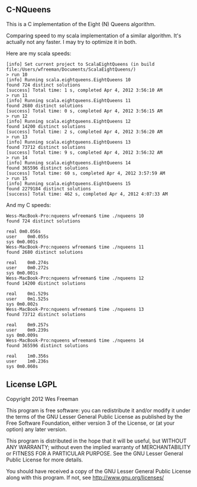 ## C-NQueens
This is a C implementation of the Eight (N) Queens algorithm.

Comparing speed to my scala implementation of a similar algorithm. It's actually not any faster.
I may try to optimize it in both.

Here are my scala speeds:

```
[info] Set current project to ScalaEightQueens (in build file:/Users/wfreeman/Documents/ScalaEightQueens/)
> run 10
[info] Running scala.eightqueens.EightQueens 10
found 724 distinct solutions
[success] Total time: 1 s, completed Apr 4, 2012 3:56:10 AM
> run 11
[info] Running scala.eightqueens.EightQueens 11
found 2680 distinct solutions
[success] Total time: 0 s, completed Apr 4, 2012 3:56:15 AM
> run 12
[info] Running scala.eightqueens.EightQueens 12
found 14200 distinct solutions
[success] Total time: 2 s, completed Apr 4, 2012 3:56:20 AM
> run 13
[info] Running scala.eightqueens.EightQueens 13
found 73712 distinct solutions
[success] Total time: 9 s, completed Apr 4, 2012 3:56:32 AM
> run 14
[info] Running scala.eightqueens.EightQueens 14
found 365596 distinct solutions
[success] Total time: 60 s, completed Apr 4, 2012 3:57:59 AM
> run 15
[info] Running scala.eightqueens.EightQueens 15
found 2279184 distinct solutions
[success] Total time: 462 s, completed Apr 4, 2012 4:07:33 AM
```

And my C speeds:

```
Wess-MacBook-Pro:nqueens wfreeman$ time ./nqueens 10
found 724 distinct solutions

real 0m0.056s
user	0m0.055s
sys	0m0.001s
Wess-MacBook-Pro:nqueens wfreeman$ time ./nqueens 11
found 2680 distinct solutions

real	0m0.274s
user	0m0.272s
sys	0m0.001s
Wess-MacBook-Pro:nqueens wfreeman$ time ./nqueens 12
found 14200 distinct solutions

real	0m1.529s
user	0m1.525s
sys	0m0.002s
Wess-MacBook-Pro:nqueens wfreeman$ time ./nqueens 13
found 73712 distinct solutions

real	0m9.257s
user	0m9.239s
sys	0m0.009s
Wess-MacBook-Pro:nqueens wfreeman$ time ./nqueens 14
found 365596 distinct solutions

real	1m0.356s
user	1m0.236s
sys	0m0.060s
```

## License LGPL
Copyright 2012 Wes Freeman

This program is free software: you can redistribute it and/or modify
it under the terms of the GNU Lesser General Public License as published by
the Free Software Foundation, either version 3 of the License, or
(at your option) any later version.

This program is distributed in the hope that it will be useful,
but WITHOUT ANY WARRANTY; without even the implied warranty of
MERCHANTABILITY or FITNESS FOR A PARTICULAR PURPOSE.  See the
GNU Lesser General Public License for more details.
 
You should have received a copy of the GNU Lesser General Public License
along with this program.  If not, see http://www.gnu.org/licenses/
